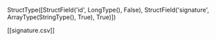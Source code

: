 StructType([StructField('id', LongType(), False), StructField('signature', ArrayType(StringType(), True), True)]) 

[[signature.csv]]

